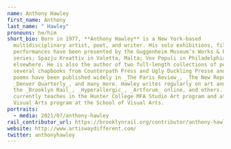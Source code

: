 ```yaml
---
name: Anthony Hawley
first_name: Anthony
last_name: " Hawley"
pronouns: he/him
short_bio: Born in 1977, **Anthony Hawley** is a New York-based
  multidisciplinary artist, poet, and writer. His solo exhibitions, films, and
  performances have been presented by the Guggenheim Museum’s Works & Process
  series; Spazju Kreattiv in Valetta, Malta; Vox Populi in Philadelphia; and
  elsewhere. He is also the author of two full-length collections of poetry and
  several chapbooks from Counterpath Press and Ugly Duckling Presse and his
  poems have been published widely in _The Paris Review_, _The New Republic_,
  _Denver Quarterly_, and many more. Hawley writes regularly on art and film for
  the _Brooklyn Rail_, _Hyperallergic_, _Artforum_ online, and others. He
  currently teaches in the Hunter College MFA Studio Art program and at the BFA
  Visual Arts program at the School of Visual Arts.
portraits:
  - media: 2021/07/anthony-hawley
rail_contributor_url: https://brooklynrail.org/contributor/anthony-hawley
website: http://www.artiswaydifferent.com/
twitter: anthonyhawley
---
```

